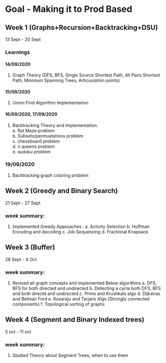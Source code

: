 # Goal - Making it to Prod Based
## Week 1 (Graphs+Recursion+Backtracking+DSU)
13 Sept - 20 Sept
### Learnings

#### 14/09/2020
1. Graph Theory (DFS, BFS, Single Source Shortest Path, All Pairs Shortest Path, Minimum Spanning Trees, Articuulation points)

#### 15/09/2020
1. Union Find Algorithm Implementation

#### 16/09/2020, 17/09/2020
1. Backtracking Theory and implementation.</br>
   a. Rat Maze problem</br>
   b. Subsets/permuatations problem</br>
   c. chessboard problem</br>
   d. n queens problem</br>
   e. sudoku problem</br>
   
### 19/09/2020
1. Backtracking graph coloring problem


## Week 2 (Greedy and Binary Search)
21 Sept - 27 Sept
### week summary:
1. Implemented Greedy Approaches :
   a. Activity Selection
   b. Huffman Encoding and decoding
   c. Job Sequencing
   d. Fractional Knapsack
   
   
## Week 3 (Buffer)
28 Sept - 4 Oct
### week summary:
1. Revised all graph concepts and implemented Below algorithms
   a. DFS, BFS for both directed and undirected
   b. Detecting a cycle both DFS, BFS and both directd and undirected
   c. Prims and Krushkals algo
   d. Dijkstras and Belman Ford
   e. Kosaraju and Tarjans Algo (Strongly connected components)
   f. Topological sorting of graphs
   
## Week 4 (Segment and Binary Indexed trees)
5 oct - 11 oct
### week summary:
1. Studied Theory about Segment Trees, when to use them
